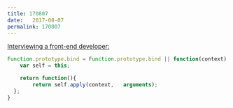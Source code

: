 ```yaml
---
title: 170807
date:   2017-08-07
permalink: 170807
---
```


[Interviewing a front-end developer:](http://blog.sourcing.io/interview-questions)

```js
Function.prototype.bind = Function.prototype.bind || function(context) {  
    var self = this;

    return function(){
        return self.apply(context,   arguments);
  };
}
```
